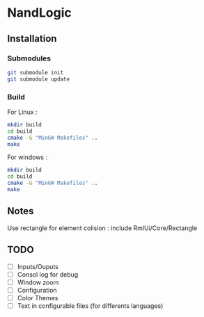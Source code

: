 # NandLogic

## Installation

### Submodules

```bash
git submodule init
git submodule update
```

### Build

For Linux :

```bash
mkdir build
cd build
cmake -G "MinGW Makefiles" ..
make
```

For windows :

```bash
mkdir build
cd build
cmake -G "MinGW Makefiles" ..
make
```

## Notes

Use rectangle for element colision : include RmlUi/Core/Rectangle

## TODO

- [ ] Inputs/Ouputs
- [ ] Consol log for debug
- [ ] Window zoom
- [ ] Configuration
- [ ] Color Themes
- [ ] Text in configurable files (for differents languages)
